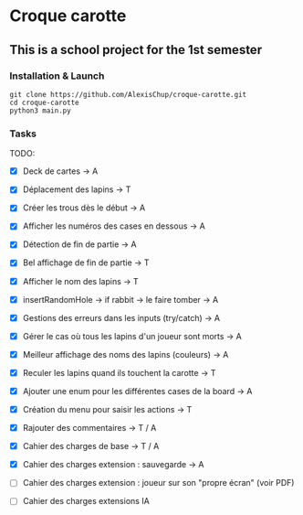 # Croque carotte

## This is a school project for the 1st semester


### Installation & Launch
`git clone https://github.com/AlexisChup/croque-carotte.git`
<br>
`cd croque-carotte`
<br>
`python3 main.py`

### Tasks

TODO:
- [X] Deck de cartes -> A
- [X] Déplacement des lapins -> T
- [X] Créer les trous dès le début -> A
- [X] Afficher les numéros des cases en dessous -> A
- [X] Détection de fin de partie -> A
- [X] Bel affichage de fin de partie -> T
- [X] Afficher le nom des lapins -> T
- [X] insertRandomHole -> if rabbit -> le faire tomber -> A
- [X] Gestions des erreurs dans les inputs (try/catch) -> A
- [X] Gérer le cas où tous les lapins d'un joueur sont morts -> A
- [X] Meilleur affichage des noms des lapins (couleurs) -> A
- [X] Reculer les lapins quand ils touchent la carotte  -> T
- [X] Ajouter une enum pour les différentes cases de la board -> A
- [X] Création du menu pour saisir les actions -> T
- [X] Rajouter des commentaires -> T / A
- [X] Cahier des charges de base -> T / A
- [X] Cahier des charges extension : sauvegarde -> A 

- [ ] Cahier des charges extension : joueur sur son "propre écran" (voir PDF)
- [ ] Cahier des charges extensions IA

